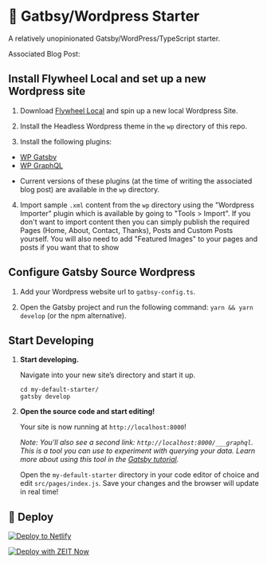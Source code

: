 # 🚀 Gatbsy/Wordpress Starter

A relatively unopinionated Gatsby/WordPress/TypeScript starter.

Associated Blog Post:

## Install Flywheel Local and set up a new Wordpress site

1. Download [Flywheel Local](https://localwp.com/) and spin up a new local Wordpress Site.

2. Install the Headless Wordpress theme in the `wp` directory of this repo.

3. Install the following plugins:

- [WP Gatsby](https://github.com/gatsbyjs/wp-gatsby)
- [WP GraphQL](https://github.com/wp-graphql/wp-graphql)

* Current versions of these plugins (at the time of writing the associated blog post) are available in the `wp` directory.

4. Import sample `.xml` content from the `wp` directory using the "Wordpress Importer" plugin which is available by going to "Tools > Import". If you don't want to import content then you can simply publish the required Pages (Home, About, Contact, Thanks), Posts and Custom Posts yourself. You will also need to add "Featured Images" to your pages and posts if you want that to show

## Configure Gatsby Source Wordpress

1. Add your Wordpress website url to `gatbsy-config.ts`.

2. Open the Gatsby project and run the following command: `yarn && yarn develop` (or the npm alternative).

## Start Developing

1. **Start developing.**

   Navigate into your new site’s directory and start it up.

   ```shell
   cd my-default-starter/
   gatsby develop
   ```

2. **Open the source code and start editing!**

   Your site is now running at `http://localhost:8000`!

   _Note: You'll also see a second link: _`http://localhost:8000/___graphql`_. This is a tool you can use to experiment with querying your data. Learn more about using this tool in the [Gatsby tutorial](https://www.gatsbyjs.org/tutorial/part-five/#introducing-graphiql)._

   Open the `my-default-starter` directory in your code editor of choice and edit `src/pages/index.js`. Save your changes and the browser will update in real time!

## 💫 Deploy

[![Deploy to Netlify](https://www.netlify.com/img/deploy/button.svg)](https://app.netlify.com/start/deploy?repository=https://github.com/arnonate/gatbsy-wordpress-starter)

[![Deploy with ZEIT Now](https://zeit.co/button)](https://zeit.co/import/project?template=https://github.com/arnonate/gatbsy-wordpress-starter)
